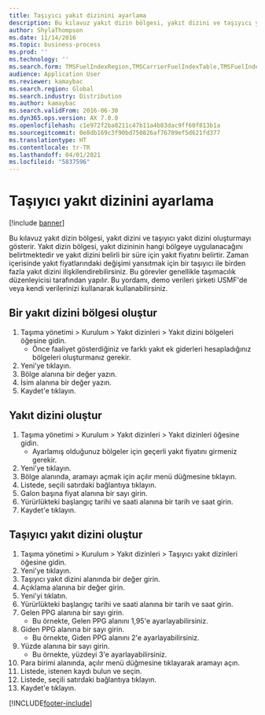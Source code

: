 ```yaml
---
title: Taşıyıcı yakıt dizinini ayarlama
description: Bu kılavuz yakıt dizin bölgesi, yakıt dizini ve taşıyıcı yakıt dizini oluşturmayı gösterir.
author: ShylaThompson
ms.date: 11/14/2016
ms.topic: business-process
ms.prod: ''
ms.technology: ''
ms.search.form: TMSFuelIndexRegion,TMSCarrierFuelIndexTable,TMSFuelIndex
audience: Application User
ms.reviewer: kamaybac
ms.search.region: Global
ms.search.industry: Distribution
ms.author: kamaybac
ms.search.validFrom: 2016-06-30
ms.dyn365.ops.version: AX 7.0.0
ms.openlocfilehash: c1e972f2ba8211c47b11a4b83dac9ff60f813b1a
ms.sourcegitcommit: 0e8db169c3f90bd750826af76709ef5d621fd377
ms.translationtype: HT
ms.contentlocale: tr-TR
ms.lasthandoff: 04/01/2021
ms.locfileid: "5837596"
---
```

# <a name="set-up-a-carrier-fuel-index"></a>Taşıyıcı yakıt dizinini ayarlama

[!include [banner](../../includes/banner.md)]

Bu kılavuz yakıt dizin bölgesi, yakıt dizini ve taşıyıcı yakıt dizini oluşturmayı gösterir. Yakıt dizin bölgesi, yakıt dizininin hangi bölgeye uygulanacağını belirtmektedir ve yakıt dizini belirli bir süre için yakıt fiyatını belirtir. Zaman içerisinde yakıt fiyatlarındaki değişimi yansıtmak için bir taşıyıcı ile birden fazla yakıt dizini ilişkilendirebilirsiniz.  Bu görevler genellikle taşımacılık düzenleyicisi tarafından yapılır. Bu yordamı, demo verileri şirketi USMF'de veya kendi verilerinizi kullanarak kullanabilirsiniz.


## <a name="create-a-fuel-index-region"></a>Bir yakıt dizini bölgesi oluştur
1. Taşıma yönetimi > Kurulum > Yakıt dizinleri > Yakıt dizini bölgeleri öğesine gidin.
    * Önce faaliyet gösterdiğiniz ve farklı yakıt ek giderleri hesapladığınız bölgeleri oluşturmanız gerekir.  
2. Yeni'ye tıklayın.
3. Bölge alanına bir değer yazın.
4. İsim alanına bir değer yazın.
5. Kaydet'e tıklayın.

## <a name="create-a-fuel-index"></a>Yakıt dizini oluştur
1. Taşıma yönetimi > Kurulum > Yakıt dizinleri > Yakıt dizinleri öğesine gidin.
    * Ayarlamış olduğunuz bölgeler için geçerli yakıt fiyatını girmeniz gerekir.  
2. Yeni'ye tıklayın.
3. Bölge alanında, aramayı açmak için açılır menü düğmesine tıklayın.
4. Listede, seçili satırdaki bağlantıya tıklayın.
5. Galon başına fiyat alanına bir sayı girin.
6. Yürürlükteki başlangıç tarihi ve saati alanına bir tarih ve saat girin.
7. Kaydet'e tıklayın.

## <a name="create-a-carrier-fuel-index"></a>Taşıyıcı yakıt dizini oluştur
1. Taşıma yönetimi > Kurulum > Yakıt dizinleri > Taşıyıcı yakıt dizinleri öğesine gidin.
2. Yeni'ye tıklayın.
3. Taşıyıcı yakıt dizini alanında bir değer girin.
4. Açıklama alanına bir değer girin.
5. Yeni'yi tıklatın.
6. Yürürlükteki başlangıç tarihi ve saati alanına bir tarih ve saat girin.
7. Gelen PPG alanına bir sayı girin.
    * Bu örnekte, Gelen PPG alanını 1,95'e ayarlayabilirsiniz.  
8. Giden PPG alanına bir sayı girin.
    * Bu örnekte, Giden PPG alanını 2'e ayarlayabilirsiniz.  
9. Yüzde alanına bir sayı girin.
    * Bu örnekte, yüzdeyi 3'e ayarlayabilirsiniz.  
10. Para birimi alanında, açılır menü düğmesine tıklayarak aramayı açın.
11. Listede, istenen kaydı bulun ve seçin.
12. Listede, seçili satırdaki bağlantıya tıklayın.
13. Kaydet'e tıklayın.



[!INCLUDE[footer-include](../../../includes/footer-banner.md)]